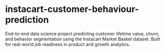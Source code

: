 # instacart-customer-behaviour-prediction
End-to-end data science project predicting customer lifetime value, churn, and behavior segmentation using the Instacart Market Basket dataset. Built for real-world job readiness in product and growth analytics.
